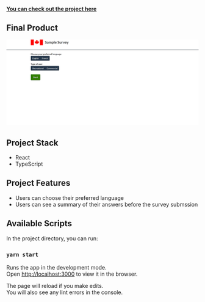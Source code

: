 **[You can check out the project here](https://survey-sajadi.netlify.app/)**

## Final Product

![](survey.gif)

## Project Stack

- React
- TypeScript

## Project Features

- Users can choose their preferred language
- Users can see a summary of their answers before the survey submssion

## Available Scripts

In the project directory, you can run:

### `yarn start`

Runs the app in the development mode.<br />
Open [http://localhost:3000](http://localhost:3000) to view it in the browser.

The page will reload if you make edits.<br />
You will also see any lint errors in the console.
